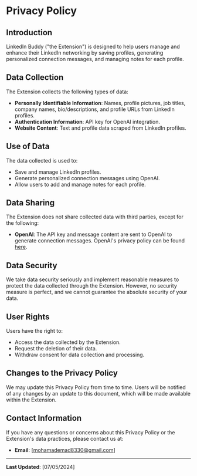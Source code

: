 # Privacy Policy

## Introduction

LinkedIn Buddy ("the Extension") is designed to help users manage and enhance their LinkedIn networking by saving profiles, generating personalized connection messages, and managing notes for each profile.

## Data Collection

The Extension collects the following types of data:
- **Personally Identifiable Information**: Names, profile pictures, job titles, company names, bio/descriptions, and profile URLs from LinkedIn profiles.
- **Authentication Information**: API key for OpenAI integration.
- **Website Content**: Text and profile data scraped from LinkedIn profiles.

## Use of Data

The data collected is used to:
- Save and manage LinkedIn profiles.
- Generate personalized connection messages using OpenAI.
- Allow users to add and manage notes for each profile.

## Data Sharing

The Extension does not share collected data with third parties, except for the following:
- **OpenAI**: The API key and message content are sent to OpenAI to generate connection messages. OpenAI's privacy policy can be found [here](https://www.openai.com/privacy).

## Data Security

We take data security seriously and implement reasonable measures to protect the data collected through the Extension. However, no security measure is perfect, and we cannot guarantee the absolute security of your data.

## User Rights

Users have the right to:
- Access the data collected by the Extension.
- Request the deletion of their data.
- Withdraw consent for data collection and processing.

## Changes to the Privacy Policy

We may update this Privacy Policy from time to time. Users will be notified of any changes by an update to this document, which will be made available within the Extension.

## Contact Information

If you have any questions or concerns about this Privacy Policy or the Extension's data practices, please contact us at:
- **Email**: [mohamademad8330@gmail.com]

---

**Last Updated**: [07/05/2024]